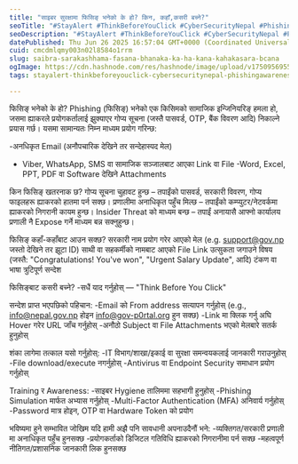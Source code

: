 ```yaml
---
title: "साइबर सुरक्षामा फिसिङ् भनेको के हो? किन, कहाँ,कसरी बच्ने?"
seoTitle: "#StayAlert #ThinkBeforeYouClick #CyberSecurityNepal #PhishingAwaren"
seoDescription: "#StayAlert #ThinkBeforeYouClick #CyberSecurityNepal #PhishingAwareness"
datePublished: Thu Jun 26 2025 16:57:04 GMT+0000 (Coordinated Universal Time)
cuid: cmcdmlqmy003n02l8584o1rrm
slug: saibra-sarakashhama-fasana-bhanaka-ka-ha-kana-kahakasara-bcana
ogImage: https://cdn.hashnode.com/res/hashnode/image/upload/v1750956955246/e1e9d414-7252-46e1-bcf8-88bf2fb30e2f.png
tags: stayalert-thinkbeforeyouclick-cybersecuritynepal-phishingawareness

---
```


फिसिङ् भनेको के हो?
Phishing (फिसिङ्) भनेको एक किसिमको सामाजिक इन्जिनियरिङ् हमला हो, जसमा ह्याकरले प्रयोगकर्तालाई झुक्याएर गोप्य सूचना (जस्तै पासवर्ड, OTP, बैंक विवरण आदि) निकाल्ने प्रयास गर्छ। यसमा सामान्यतः निम्न माध्यम प्रयोग गरिन्छ:

-अनधिकृत Email (अनौपचारिक देखिने तर सन्देहास्पद मेल)
- Viber, WhatsApp, SMS वा सामाजिक सञ्जालबाट आएका Link वा File
-Word, Excel, PPT, PDF वा Software देखिने Attachments

किन फिसिङ् खतरनाक छ?
गोप्य सूचना चुहावट हुन्छ – तपाईंको पासवर्ड, सरकारी विवरण, गोप्य फाइलहरू ह्याकरको हातमा पर्न सक्छ।
प्रणालीमा अनाधिकृत पहुँच मिल्छ – तपाईंको कम्प्युटर/नेटवर्कमा ह्याकरको निगरानी कायम हुन्छ।
Insider Threat को माध्यम बन्छ – तपाईं अनायासै आफ्नो कार्यालय प्रणाली नै Expose गर्ने माध्यम बन्न सक्नुहुन्छ।

फिसिङ् कहाँ-कहाँबाट आउन सक्छ?
सरकारी नाम प्रयोग गरेर आएको मेल (e.g. support@gov.np जस्तो देखिने तर झूटा ID)
साथी वा सहकर्मीको नामबाट आएको File Link
उत्सुकता जगाउने विषय (जस्तै: "Congratulations! You've won", "Urgent Salary Update", आदि)
टंकण वा भाषा त्रुटिपूर्ण सन्देश

फिसिङ्बाट कसरी बच्ने?
-सधैं याद गर्नुहोस् — "Think Before You Click"

सन्देश प्राप्त भएपछिको पहिचान:
-Email को From address सत्यापन गर्नुहोस् (e.g., info@nepal.gov.np होइन info@gov-p0rtal.org हुन सक्छ)
-Link मा क्लिक गर्नु अघि Hover गरेर URL जाँच गर्नुहोस्
-अनौठो Subject वा File Attachments भएको मेलबारे सतर्क हुनुहोस्

शंका लागेमा तत्काल यसो गर्नुहोस्:
-IT विभाग/शाखा/इकाई वा सुरक्षा समन्वयकलाई जानकारी गराउनुहोस्
-File download/execute नगर्नुहोस्
-Antivirus वा Endpoint Security समाधान प्रयोग गर्नुहोस्

Training र Awareness:
-साइबर Hygiene तालिममा सहभागी हुनुहोस्
-Phishing Simulation मार्फत अभ्यास गर्नुहोस्
-Multi-Factor Authentication (MFA) अनिवार्य गर्नुहोस्
-Password मात्र होइन, OTP वा Hardware Token को प्रयोग

भविष्यमा हुने सम्भावित जोखिम
यदि हामी अझै पनि सावधानी अपनाउदैनौं भने:
-व्यक्तिगत/सरकारी प्रणाली  मा अनाधिकृत पहुँच हुनसक्छ
-प्रयोगकर्ताको डिजिटल गतिविधि ह्याकरको निगरानीमा पर्न सक्छ
-महत्वपूर्ण नीतिगत/प्रशासनिक जानकारी लिक हुनसक्छ

